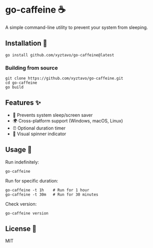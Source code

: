 # go-caffeine ☕

A simple command-line utility to prevent your system from sleeping.

## Installation 🚀

```
go install github.com/xyztavo/go-caffeine@latest
```

### Building from source

```
git clone https://github.com/xyztavo/go-caffeine.git
cd go-caffeine
go build
```

## Features ✨

- 💪 Prevents system sleep/screen saver
- 🌍 Cross-platform support (Windows, macOS, Linux)
- ⏰ Optional duration timer
- 🔄 Visual spinner indicator

## Usage 📖

Run indefinitely:
```
go-caffeine
```

Run for specific duration:
```
go-caffeine -t 1h    # Run for 1 hour
go-caffeine -t 30m   # Run for 30 minutes
```

Check version:
```
go-caffeine version
```

## License 📄

MIT
